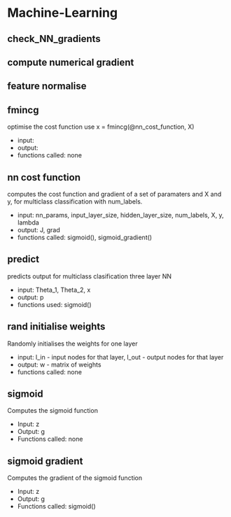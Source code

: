 # Machine-Learning

## check_NN_gradients

## compute numerical gradient

## feature normalise

## fmincg
optimise the cost function use x = fmincg(@nn_cost_function, X)
 - input: 
 - output:
 - functions called: none

## nn cost function
computes the cost function and gradient of a set of paramaters and X and y, for multiclass classification with num_labels.
 - input: nn_params, input_layer_size, hidden_layer_size, num_labels, X, y, lambda
 - output: J, grad
 - functions called: sigmoid(), sigmoid_gradient()

## predict
predicts output for multiclass clasification three layer NN 
 - input: Theta_1, Theta_2, x
 - output: p
 - functions used: sigmoid()

## rand initialise weights  
Randomly initialises the weights for one layer
 - input: l_in - input nodes for that layer, l_out - output nodes for that layer
 - output: w - matrix of weights
 - functions called: none

## sigmoid  
Computes the sigmoid function
 - Input: z
 - Output: g
 - Functions called: none
## sigmoid gradient  
Computes the gradient of the sigmoid function
 - Input: z
 - Output: g
 - Functions called: sigmoid()
